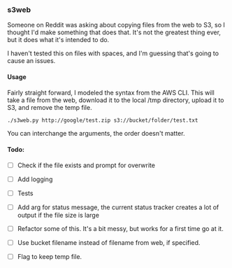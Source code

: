 ### s3web
Someone on Reddit was asking about copying files from the web to S3, so I thought I'd make something that does that.
It's not the greatest thing ever, but it does what it's intended to do.

I haven't tested this on files with spaces, and I'm guessing that's going to cause an issues.

#### Usage
Fairly straight forward, I modeled the syntax from the AWS CLI. This will take a file from the web, download it to the local /tmp directory, upload it to S3, and remove the temp file.
```bash
./s3web.py http://google/test.zip s3://bucket/folder/test.txt
```
You can interchange the arguments, the order doesn't matter.

#### Todo:
- [ ] Check if the file exists and prompt for overwrite
- [ ] Add logging
- [ ] Tests
- [ ] Add arg for status message, the current status tracker creates a lot of output if the file size is large
- [ ] Refactor some of this. It's a bit messy, but works for a first time go at it.
- [ ] Use bucket filename instead of filename from web, if specified.
- [ ] Flag to keep temp file.

